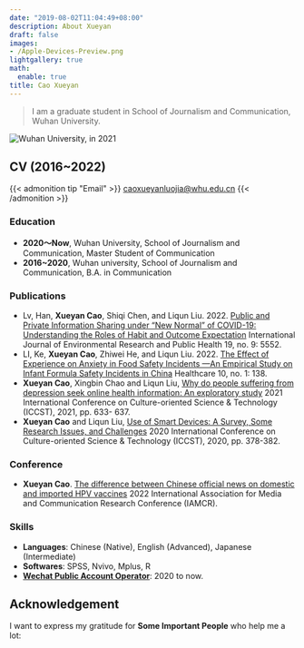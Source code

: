 ```yaml
---
date: "2019-08-02T11:04:49+08:00"
description: About Xueyan
draft: false
images:
- /Apple-Devices-Preview.png
lightgallery: true
math:
  enable: true
title: Cao Xueyan
---
```


> I am a graduate student in School of Journalism and Communication, Wuhan University.

![Wuhan University, in 2021](/images/Apple-Devices-Preview.jpg "Wuhan University, in 2021")

## CV (2016~2022)

{{< admonition tip "Email" >}}
caoxueyanluojia@whu.edu.cn
{{< /admonition >}}

### Education

* **2020～Now**, Wuhan University, School of Journalism and Communication, Master Student of Communication
* **2016~2020**, Wuhan university, School of Journalism and Communication, B.A. in Communication

### Publications

* Lv, Han, **Xueyan Cao**, Shiqi Chen, and Liqun Liu. 2022. [Public and Private Information Sharing under “New Normal” of COVID-19: Understanding the Roles of Habit and Outcome Expectation](https://doi.org/10.3390/ijerph19095552) International Journal of Environmental Research and Public Health 19, no. 9: 5552.
* LI, Ke, **Xueyan Cao**, Zhiwei He, and Liqun Liu. 2022. [The Effect of Experience on Anxiety in Food Safety Incidents —An Empirical Study on Infant Formula Safety Incidents in China](https://doi.org/10.3390/healthcare10010138) Healthcare 10, no. 1: 138. 
* **Xueyan Cao**, Xingbin Chao and Liqun Liu, [Why do people suffering from depression seek online health information: An exploratory study](https://ieeexplore.ieee.org/abstract/document/9637668) 2021 International Conference on Culture-oriented Science & Technology (ICCST), 2021, pp. 633- 637.
* **Xueyan Cao** and Liqun Liu, [Use of Smart Devices: A Survey, Some Research Issues, and Challenges](https://ieeexplore.ieee.org/document/9262735) 2020 International Conference on Culture-oriented Science & Technology (ICCST), 2020, pp. 378-382.

### Conference

* **Xueyan Cao**. [The difference between Chinese official news on domestic and imported HPV vaccines](http://beijing2022.iamcr.org/iamcr.org/node/20815.html) 2022 International Association for Media and Communication Research Conference (IAMCR). 

### Skills

* **Languages**: Chinese (Native), English (Advanced), Japanese (Intermediate)
* **Softwares**: SPSS, Nvivo, Mplus, R
* [**Wechat Public Account Operator**](http://mp.weixin.qq.com/s?__biz=MzUzMjMzNTc0MQ==&mid=2247486546&idx=1&sn=d0eae4c3a904c6c168f0022dcf895320&chksm=fab59140cdc21856809815adcaf610b30f68f9abf6203f814d579d31535fa56bcbf15795e52b#rd): 2020 to now.

## Acknowledgement

I want to express my gratitude for **Some Important People** who help me a lot:


